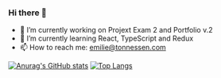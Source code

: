 ### Hi there 👋


- 🔭 I’m currently working on Projext Exam 2 and Portfolio v.2
- 🌱 I’m currently learning React, TypeScript and Redux
- 📫 How to reach me: emilie@tonnessen.com
<!--
**emilietonnessen/emilietonnessen** is a ✨ _special_ ✨ repository because its `README.md` (this file) appears on your GitHub profile.

Here are some ideas to get you started:

- 🔭 I’m currently working on ...
- 🌱 I’m currently learning ...
- 👯 I’m looking to collaborate on ...
- 🤔 I’m looking for help with ...
- 💬 Ask me about ...
- 📫 How to reach me: ...
- 😄 Pronouns: ...
- ⚡ Fun fact: ...
-->

[![Anurag's GitHub stats](https://github-readme-stats.vercel.app/api?username=emilietonnessen)](https://github.com/emilietonnessen/github-readme-stats)
[![Top Langs](https://github-readme-stats.vercel.app/api/top-langs/?username=emilietonnessen)](https://github.com/emilietonnessen/github-readme-stats)

